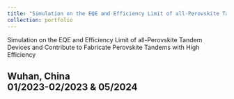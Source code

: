 ```yaml
---
title: "Simulation on the EQE and Efficiency Limit of all-Perovskite Tandem Devices and Contribute to Fabricate Perovskite Tandems with High Efficiency"
collection: portfolio
---
```


Simulation on the EQE and Efficiency Limit of all-Perovskite Tandem Devices and Contribute to Fabricate Perovskite Tandems with High Efficiency 
  
Wuhan, China	
01/2023-02/2023 & 05/2024
---
